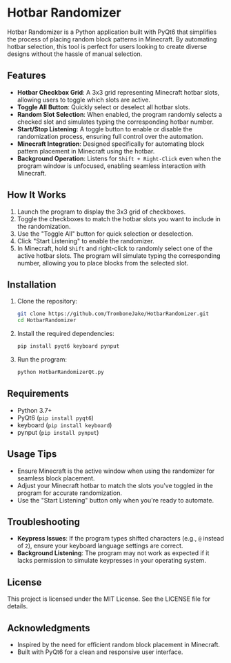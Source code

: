 # Hotbar Randomizer

Hotbar Randomizer is a Python application built with PyQt6 that simplifies the process of placing random block patterns in Minecraft. By automating hotbar selection, this tool is perfect for users looking to create diverse designs without the hassle of manual selection.

## Features

- **Hotbar Checkbox Grid**: A 3x3 grid representing Minecraft hotbar slots, allowing users to toggle which slots are active.
- **Toggle All Button**: Quickly select or deselect all hotbar slots.
- **Random Slot Selection**: When enabled, the program randomly selects a checked slot and simulates typing the corresponding hotbar number.
- **Start/Stop Listening**: A toggle button to enable or disable the randomization process, ensuring full control over the automation.
- **Minecraft Integration**: Designed specifically for automating block pattern placement in Minecraft using the hotbar.
- **Background Operation**: Listens for `Shift + Right-Click` even when the program window is unfocused, enabling seamless interaction with Minecraft.

## How It Works

1. Launch the program to display the 3x3 grid of checkboxes.
2. Toggle the checkboxes to match the hotbar slots you want to include in the randomization.
3. Use the "Toggle All" button for quick selection or deselection.
4. Click "Start Listening" to enable the randomizer.
5. In Minecraft, hold `Shift` and right-click to randomly select one of the active hotbar slots. The program will simulate typing the corresponding number, allowing you to place blocks from the selected slot.

## Installation

1. Clone the repository:
   ```bash
   git clone https://github.com/TromboneJake/HotbarRandomizer.git
   cd HotbarRandomizer
   ```
2. Install the required dependencies:
   ```bash
   pip install pyqt6 keyboard pynput
   ```
3. Run the program:
   ```bash
   python HotbarRandomizerQt.py
   ```

## Requirements

- Python 3.7+
- PyQt6 (`pip install pyqt6`)
- keyboard (`pip install keyboard`)
- pynput (`pip install pynput`)

## Usage Tips

- Ensure Minecraft is the active window when using the randomizer for seamless block placement.
- Adjust your Minecraft hotbar to match the slots you've toggled in the program for accurate randomization.
- Use the "Start Listening" button only when you're ready to automate.

## Troubleshooting

- **Keypress Issues**: If the program types shifted characters (e.g., `@` instead of `2`), ensure your keyboard language settings are correct.
- **Background Listening**: The program may not work as expected if it lacks permission to simulate keypresses in your operating system.

## License

This project is licensed under the MIT License. See the LICENSE file for details.

## Acknowledgments

- Inspired by the need for efficient random block placement in Minecraft.
- Built with PyQt6 for a clean and responsive user interface.

